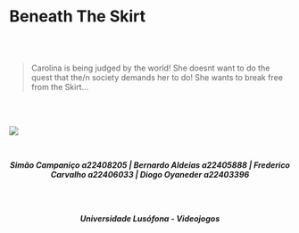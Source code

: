 # Beneath The Skirt
<br>
<br>

>Carolina is being judged by the world! She doesnt want to do the quest that the/n
>society demands her to do! She wants to break free from the Skirt... 

<br>
<br>

![](https://cdn.discordapp.com/attachments/1287494364360343624/1349173393714315284/Screenshot_2.png?ex=67d22323&is=67d0d1a3&hm=028177e844548ca31f263ca62bbb7d602558a51e4d206a2451aa1103544bd34d&)


<br>


***<p style="text-align:center;">Simão Campaniço a22408205 | Bernardo Aldeias a22405888 | Frederico Carvalho a22406033 | Diogo Oyaneder a22403396</p>***
<br>
<br>
***<p style="text-align:center;">Universidade Lusófona - Videojogos</p>***

